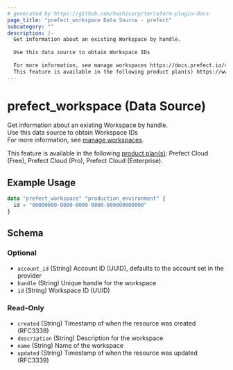```yaml
---
# generated by https://github.com/hashicorp/terraform-plugin-docs
page_title: "prefect_workspace Data Source - prefect"
subcategory: ""
description: |-
  Get information about an existing Workspace by handle.
  
  Use this data source to obtain Workspace IDs
  
  For more information, see manage workspaces https://docs.prefect.io/v3/manage/cloud/workspaces#manage-workspaces.
  This feature is available in the following product plan(s) https://www.prefect.io/pricing: Prefect Cloud (Free), Prefect Cloud (Pro), Prefect Cloud (Enterprise).
---
```


# prefect_workspace (Data Source)

Get information about an existing Workspace by handle.
<br>
Use this data source to obtain Workspace IDs
<br>
For more information, see [manage workspaces](https://docs.prefect.io/v3/manage/cloud/workspaces#manage-workspaces).


This feature is available in the following [product plan(s)](https://www.prefect.io/pricing): Prefect Cloud (Free), Prefect Cloud (Pro), Prefect Cloud (Enterprise).

## Example Usage

```terraform
data "prefect_workspace" "production_environment" {
  id = "00000000-0000-0000-0000-000000000000"
}
```

<!-- schema generated by tfplugindocs -->
## Schema

### Optional

- `account_id` (String) Account ID (UUID), defaults to the account set in the provider
- `handle` (String) Unique handle for the workspace
- `id` (String) Workspace ID (UUID)

### Read-Only

- `created` (String) Timestamp of when the resource was created (RFC3339)
- `description` (String) Description for the workspace
- `name` (String) Name of the workspace
- `updated` (String) Timestamp of when the resource was updated (RFC3339)
